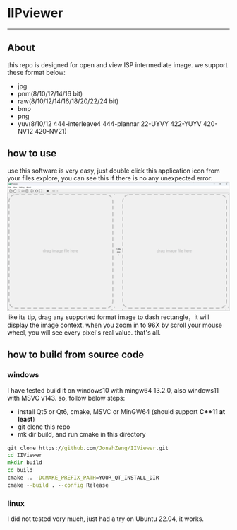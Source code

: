 # IIPviewer
----
## About
this repo is designed for open and view ISP intermediate image. we support these format below:
- jpg
- pnm(8/10/12/14/16 bit)
- raw(8/10/12/14/16/18/20/22/24 bit)
- bmp
- png
- yuv(8/10/12 444-interleave4 444-plannar 22-UYVY 422-YUYV 420-NV12 420-NV21)

## how to use
use this software is very easy, just double click this application icon from your files explore, you can see this if there is no any unexpected error:
![main-ui](./doc/image/main-ui.png)
like its tip, drag any supported format image to dash rectangle，it will display the image context. when you zoom in to 96X by scroll your mouse wheel, you will see every pixel's real value.
that's all.

## how to build from source code
### windows
I have tested build it on windows10 with mingw64 13.2.0, also windows11 with MSVC v143.
so, follow below steps:
- install Qt5 or Qt6, cmake, MSVC or MinGW64 (should support **C++11 at least**)
- git clone this repo
- mk dir build, and run cmake in this directory
```bat
git clone https://github.com/JonahZeng/IIViewer.git
cd IIViewer
mkdir build
cd build
cmake .. -DCMAKE_PREFIX_PATH=YOUR_QT_INSTALL_DIR
cmake --build . --config Release
```

### linux
I did not tested very much, just had a try on Ubuntu 22.04, it works.
